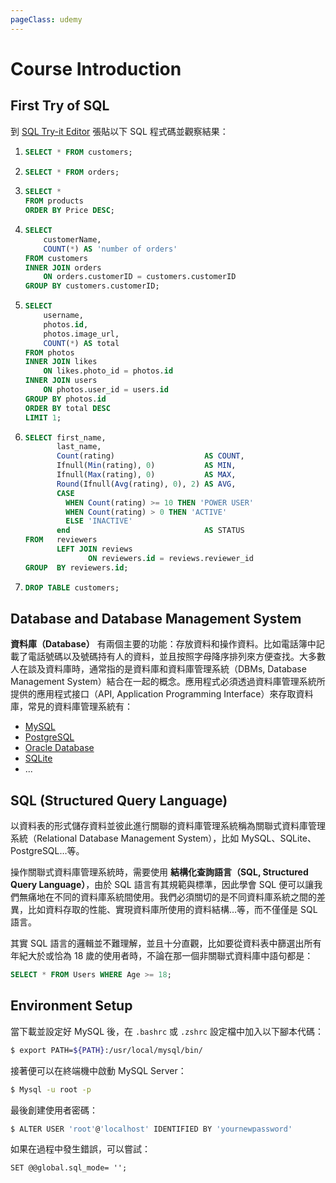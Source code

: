 ```yaml
---
pageClass: udemy
---
```


# Course Introduction

## First Try of SQL

到 [SQL Try-it Editor](https://www.w3schools.com/sql/trysql.asp?filename=trysql_op_or) 張貼以下 SQL 程式碼並觀察結果：

1. ```SQL
   SELECT * FROM customers;
   ```
2. ```SQL
   SELECT * FROM orders;
   ```
3. ```SQL
   SELECT *
   FROM products
   ORDER BY Price DESC;
   ```
4. ```SQL
   SELECT
       customerName,
       COUNT(*) AS 'number of orders'
   FROM customers
   INNER JOIN orders
	   ON orders.customerID = customers.customerID
   GROUP BY customers.customerID;
   ```
5. ```SQL
   SELECT
       username,
       photos.id,
       photos.image_url,
       COUNT(*) AS total
   FROM photos
   INNER JOIN likes
       ON likes.photo_id = photos.id
   INNER JOIN users
       ON photos.user_id = users.id
   GROUP BY photos.id
   ORDER BY total DESC
   LIMIT 1;
   ```
6. ```SQL
   SELECT first_name,
          last_name,
          Count(rating)                    AS COUNT,
          Ifnull(Min(rating), 0)           AS MIN,
          Ifnull(Max(rating), 0)           AS MAX,
          Round(Ifnull(Avg(rating), 0), 2) AS AVG,
          CASE
            WHEN Count(rating) >= 10 THEN 'POWER USER'
            WHEN Count(rating) > 0 THEN 'ACTIVE'
            ELSE 'INACTIVE'
          end                              AS STATUS
   FROM   reviewers
          LEFT JOIN reviews
                 ON reviewers.id = reviews.reviewer_id
   GROUP  BY reviewers.id;
   ```
7. ```SQL
   DROP TABLE customers;
   ```

## Database and Database Management System

**資料庫（Database）** 有兩個主要的功能：存放資料和操作資料。比如電話簿中記載了電話號碼以及號碼持有人的資料，並且按照字母降序排列來方便查找。大多數人在談及資料庫時，通常指的是資料庫和資料庫管理系統（DBMs, Database Management System）結合在一起的概念。應用程式必須透過資料庫管理系統所提供的應用程式接口（API, Application Programming Interface）來存取資料庫，常見的資料庫管理系統有：

- [MySQL](https://www.mysql.com/)
- [PostgreSQL](https://www.postgresql.org/)
- [Oracle Database](https://www.oracle.com/database/)
- [SQLite](https://www.sqlite.org/index.html)
- ...

## SQL (Structured Query Language)

以資料表的形式儲存資料並彼此進行關聯的資料庫管理系統稱為關聯式資料庫管理系統（Relational Database Management System），比如  MySQL、SQLite、PostgreSQL…等。

操作關聯式資料庫管理系統時，需要使用 **結構化查詢語言（SQL, Structured Query Language）**，由於 SQL 語言有其規範與標準，因此學會 SQL 便可以讓我們無痛地在不同的資料庫系統間使用。我們必須關切的是不同資料庫系統之間的差異，比如資料存取的性能、實現資料庫所使用的資料結構…等，而不僅僅是 SQL 語言。

其實 SQL 語言的邏輯並不難理解，並且十分直觀，比如要從資料表中篩選出所有年紀大於或恰為 18 歲的使用者時，不論在那一個非關聯式資料庫中語句都是：

```sql
SELECT * FROM Users WHERE Age >= 18;
```

## Environment Setup

當下載並設定好 MySQL 後，在 `.bashrc` 或 `.zshrc` 設定檔中加入以下腳本代碼：

```bash
$ export PATH=${PATH}:/usr/local/mysql/bin/
```

接著便可以在終端機中啟動 MySQL Server：

```bash
$ Mysql -u root -p
```

最後創建使用者密碼：

```bash
$ ALTER USER 'root'@'localhost' IDENTIFIED BY 'yournewpassword'
```

如果在過程中發生錯誤，可以嘗試：

```
SET @@global.sql_mode= '';
```

